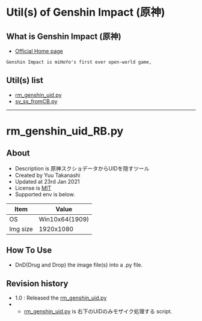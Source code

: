 # Util(s) of Genshin Impact (原神)

## What is Genshin Impact (原神) 
- [Official Home page][Genshin_Impact_Root]
```
Genshin Impact is miHoYo's first ever open-world game,
```

## Util(s) list
- [rm_genshin_uid.py][RightBottomTrimScr]
- [sv_ss_fromCB.py][ClipBoard2File]

---

# rm_genshin_uid_RB.py
## About

- Description is 原神スクショデータからUIDを隠すツール
- Created by Yuu Takanashi
- Updated at 23rd Jan 2021
- License is [MIT][MIT_LICENSE]
- Supported env is below.

| Item | Value |
| ---- | ----- |
| OS | Win10x64(1909) |
| Img size | 1920x1080 |

## How To Use
- DnD(Drug and Drop) the image file(s) into a .py file.

## Revision history
- 1.0 : Released the [rm_genshin_uid.py][RightBottomTrimScr]
- - [rm_genshin_uid.py][RightBottomTrimScr] is 右下のUIDのみモザイク処理する script.

[MIT_LICENSE]:https://ja.wikipedia.org/wiki/MIT_License
[RightBottomTrimScr]:/rm_genshin_uid_RB.py
[ClipBoard2File]:/sv_ss_fromCB.py
[Genshin_Impact_Root]:https://genshin.mihoyo.com/
